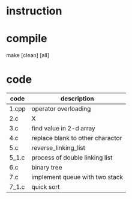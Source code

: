 # instruction

# compile

make [clean] [all]

# code

|  code  | description  |
|  ----  | ----  |
| 1.cpp  | operator overloading |
| 2.c    | X |
| 3.c    | find value in 2-d array |
| 4.c    | replace blank to other charactor |
| 5.c    | reverse_linking_list |
| 5_1.c  | process of double linking list |
| 6.c    | binary tree |
| 7.c    | implement queue with two stack |
| 7_1.c  | quick sort |
